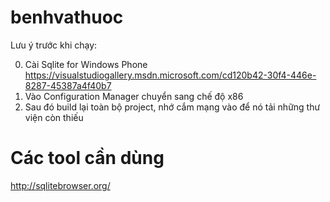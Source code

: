 # benhvathuoc
Lưu ý trước khi chạy:

0. Cài Sqlite for Windows Phone
https://visualstudiogallery.msdn.microsoft.com/cd120b42-30f4-446e-8287-45387a4f40b7
1. Vào Configuration Manager chuyển sang chế độ x86
2. Sau đó build lại toàn bộ project, nhớ cắm mạng vào để nó tải những thư viện còn thiếu



# Các tool cần dùng
http://sqlitebrowser.org/
